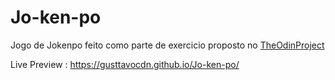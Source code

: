 # Jo-ken-po

Jogo de Jokenpo feito como parte de exercicio proposto no [TheOdinProject](https://www.theodinproject.com/dashboard)

Live Preview : https://gusttavocdn.github.io/Jo-ken-po/
